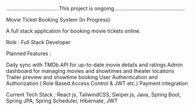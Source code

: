 ....................................This project is ongoing................................................

Movie Ticket Booking System (In Progress)

A full stack application for booking movie tickets online.

Role : Full Stack Developer

Planned Features :

Daily sync with TMDb API for up-to-date movie details and ratings
Admin dashboard for managing movies and showtimes and theater locations 
Trailer preview and showtime booking
User Authentication and Authorization ( Role Based Access Control & JWT etc.)
Payment integration

Current Tech Stack : React js, TailwindCSS, Swiper.js, Java, Spring Boot, Spring JPA, Spring Scheduler, Hibernate, JWT
